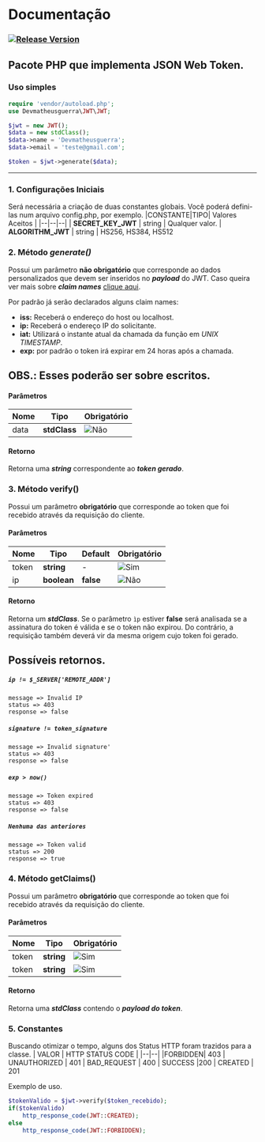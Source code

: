 # Documentação


### [![Release Version](https://img.shields.io/github/v/tag/devmatheusguerra/php-jwt?color=%230f9f0f&label=release&style=for-the-badge)](https://github.com/devmatheusguerra/php-jwt)

## Pacote PHP que implementa JSON Web Token.

### Uso simples

```php
require 'vendor/autoload.php';
use Devmatheusguerra\JWT\JWT;

$jwt = new JWT();
$data = new stdClass();
$data->name = 'Devmatheusguerra';
$data->email = 'teste@gmail.com';

$token = $jwt->generate($data);
```
---

### 1.  Configurações Iniciais
Será necessária a criação de duas constantes globais. Você poderá defini-las num arquivo config.php, por exemplo.
|CONSTANTE|TIPO| Valores Aceitos |
|--|--|--|
| **SECRET_KEY_JWT** | string | Qualquer valor.
| **ALGORITHM_JWT** | string | HS256, HS384, HS512


### 2. Método *generate()*
Possui um parâmetro **não obrigatório** que corresponde ao dados personalizados que devem ser inseridos no ***payload*** do JWT. Caso queira ver mais sobre ***claim names*** [clique aqui](https://www.rfc-editor.org/rfc/rfc7519.html#section-4.1).

Por padrão já serão declarados alguns claim names:
- **iss:** Receberá o endereço do host ou localhost.
- **ip:** Receberá o endereço IP do solicitante.
- **iat:** Utilizará o instante atual da chamada da função em *UNIX TIMESTAMP*.
- **exp:** por padrão o token irá expirar em 24 horas após a chamada.

**OBS.: Esses poderão ser sobre escritos.**
-
#### Parâmetros
| Nome | Tipo | Obrigatório |
|--|--|--|
| data | **stdClass** |  ![Não](https://icons.iconarchive.com/icons/hopstarter/button/16/Button-Delete-icon.png) |

#### Retorno
Retorna uma ***string*** correspondente ao ***token gerado***.

### 3. Método verify()
Possui um parâmetro **obrigatório** que corresponde ao token que foi recebido através da requisição do cliente.

#### Parâmetros
| Nome | Tipo | **Default** | Obrigatório |
|--|--|--|--|
| token | **string** | - |![Sim](https://icons.iconarchive.com/icons/custom-icon-design/flatastic-9/16/Accept-icon.png)|
| ip | **boolean** | **false** |![Não](https://icons.iconarchive.com/icons/hopstarter/button/16/Button-Delete-icon.png) |


#### Retorno
Retorna um ***stdClass***. Se o parâmetro ```ìp``` estiver **false** será analisada se a assinatura do token é válida e se o token não expirou. Do contrário, a requisição também deverá vir da mesma origem cujo token foi gerado.

## Possíveis retornos.

##### ```ip != $_SERVER['REMOTE_ADDR']```
```
message => Invalid IP 
status => 403
response => false
```

##### ```signature != token_signature```
```
message => Invalid signature'
status => 403
response => false
```

##### ```exp > now()```
```
message => Token expired
status => 403
response => false
```

##### ```Nenhuma das anteriores```
```
message => Token valid
status => 200
response => true
```

### 4. Método getClaims()
Possui um parâmetro **obrigatório** que corresponde ao token que foi recebido através da requisição do cliente.

#### Parâmetros
| Nome | Tipo | Obrigatório |
|--|--|--|
| token | **string** |  ![Sim](https://icons.iconarchive.com/icons/custom-icon-design/flatastic-9/16/Accept-icon.png)|
| token | **string** |  ![Sim](https://icons.iconarchive.com/icons/custom-icon-design/flatastic-9/16/Accept-icon.png)|

#### Retorno
Retorna uma ***stdClass*** contendo o ***payload do token***.

### 5. Constantes
Buscando otimizar o tempo, alguns dos Status HTTP foram trazidos para a classe.
| VALOR | HTTP STATUS CODE |
|--|--|
|FORBIDDEN| 403
| UNAUTHORIZED | 401
| BAD_REQUEST | 400
| SUCCESS |200
| CREATED | 201

Exemplo de uso.
```php
$tokenValido = $jwt->verify($token_recebido);
if($tokenValido)
	http_response_code(JWT::CREATED);
else
	http_response_code(JWT::FORBIDDEN);
```
